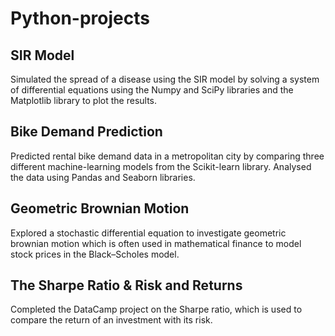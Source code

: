 # Python-projects
## SIR Model
Simulated the spread of a disease using the SIR model by solving a system of differential equations using the Numpy and SciPy libraries and the Matplotlib library to plot the results. 

## Bike Demand Prediction
Predicted rental bike demand data in a metropolitan city by comparing three different machine-learning models from the Scikit-learn library. Analysed the data using Pandas and Seaborn libraries.

## Geometric Brownian Motion
Explored a stochastic differential equation to investigate geometric brownian motion which is often used in mathematical finance to model stock prices in the Black–Scholes model.

## The Sharpe Ratio &  Risk and Returns
Completed the DataCamp project on the Sharpe ratio, which is used to compare the return of an investment with its risk.
